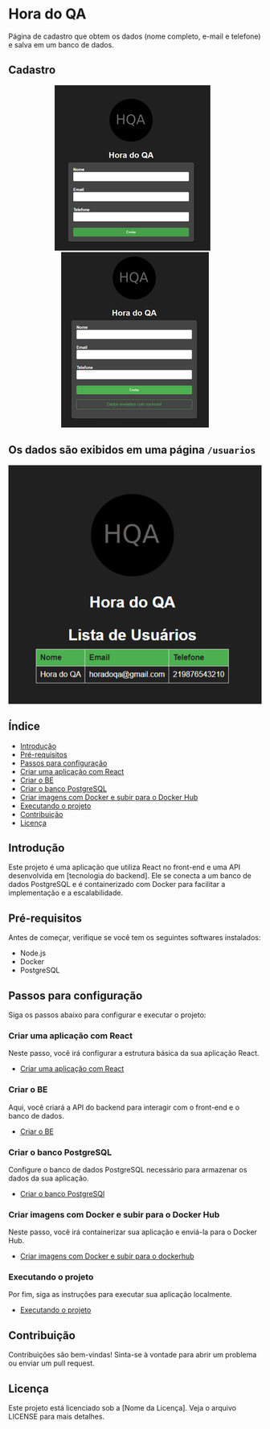 # Hora do QA

Página de cadastro que obtem os dados (nome completo, e-mail e telefone) e salva em um banco de dados.

## Cadastro

<div align="center">

  <img src="./images/cadastro.png" alt="Cadastro" style="display:inline-block; margin-right: 10px;" />
  <img src="./images/sucesso.png" alt="Sucesso" style="display:inline-block;" />

</div>

## Os dados são exibidos em uma página `/usuarios`

<div align="center">

![Usuários](./images/usuarios.png)

</div>

## Índice

- [Introdução](#introdução)
- [Pré-requisitos](#pré-requisitos)
- [Passos para configuração](#passos-para-configuração)
- [Criar uma aplicação com React](#)
- [Criar o BE](#criar-uma-aplicação-com-React)
- [Criar o banco PostgreSQL](#criar-o-banco-PostgreSQL)
- [Criar imagens com Docker e subir para o Docker Hub](#Criar-imagens-com-Docker-e-subir-para-o-DockerHub)
- [Executando o projeto](#executando-o-projeto)
- [Contribuição](#contribuição)
- [Licença](#licença)

## Introdução
Este projeto é uma aplicação que utiliza React no front-end e uma API desenvolvida em [tecnologia do backend]. Ele se conecta a um banco de dados PostgreSQL e é containerizado com Docker para facilitar a implementação e a escalabilidade.

## Pré-requisitos
Antes de começar, verifique se você tem os seguintes softwares instalados:

- Node.js
- Docker
- PostgreSQL

## Passos para configuração
Siga os passos abaixo para configurar e executar o projeto:


### Criar uma aplicação com React
Neste passo, você irá configurar a estrutura básica da sua aplicação React.

- [Criar uma aplicação com React](./docs/react.md)

### Criar o BE
Aqui, você criará a API do backend para interagir com o front-end e o banco de dados.

- [Criar o BE](./docs/be.md)

### Criar o banco PostgreSQL
Configure o banco de dados PostgreSQL necessário para armazenar os dados da sua aplicação.

- [Criar o banco PostgreSQl](./docs/postgresql.md)

### Criar imagens com Docker e subir para o Docker Hub
Neste passo, você irá containerizar sua aplicação e enviá-la para o Docker Hub.

- [Criar imagens com Docker e subir para o dockerhub](./docs/docker.md)

### Executando o projeto
Por fim, siga as instruções para executar sua aplicação localmente.

- [Executando o projeto](./docs/setup.md)

## Contribuição
Contribuições são bem-vindas! Sinta-se à vontade para abrir um problema ou enviar um pull request.

## Licença
Este projeto está licenciado sob a [Nome da Licença]. Veja o arquivo LICENSE para mais detalhes.

